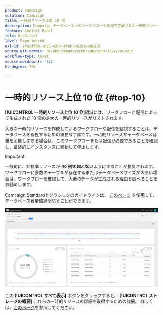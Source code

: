 ```yaml
---
product: campaign
solution: Campaign
title: 一時的リソース上位 10 位
description: Campaign データベース上のワークフローと配信で生成された一時的リソース上位 10 位をコントロールパネルで監視する方法を説明します。
feature: Control Panel
role: Architect
level: Experienced
exl-id: 2fa2ffbb-102b-42c4-8feb-b0263ee9c930
source-git-commit: b17abddf6bad7e58cb7bd825cd97322427a0b21f
workflow-type: tm+mt
source-wordcount: '182'
ht-degree: 79%

---
```


# 一時的リソース上位 10 位 {#top-10}

**[!UICONTROL 一時的リソース上位 10 位]**&#x200B;領域には、ワークフローと配信によって生成された 10 個の最大の一時的リソースがリストされます。

大きな一時的リソースを作成しているワークフローや配信を監視することは、データベースを監視するための重要な手順です。一時的リソースがデータベース容量を消費しすぎる場合は、このワークフローまたは配信が必要であることを確認し、最終的にインスタンスに移動して停止します。

>[!IMPORTANT]
>
>一般的に、非標準リソースが **40 列を超えない**&#x200B;ようにすることが推奨されます。ワークフローに多数のテーブルが存在するまたはデータベースサイズが大きい場合は、ワークフローを確認して、大量のデータが生成される理由を調べることをお勧めします。
>
>Campaign Standardとクラシックのガイドラインは、 [このページ](database-preventing-overload.md) を使用して、データベース容量超過を防ぐことができます。

![](assets/database-top10.png)

この **[!UICONTROL すべて表示]** ボタンをクリックすると、 **[!UICONTROL ストレージの概要]** これらの一時的リソースの詳細を取得するための詳細。 詳しくは、[このページ](database-storage-overview.md)を参照してください。
